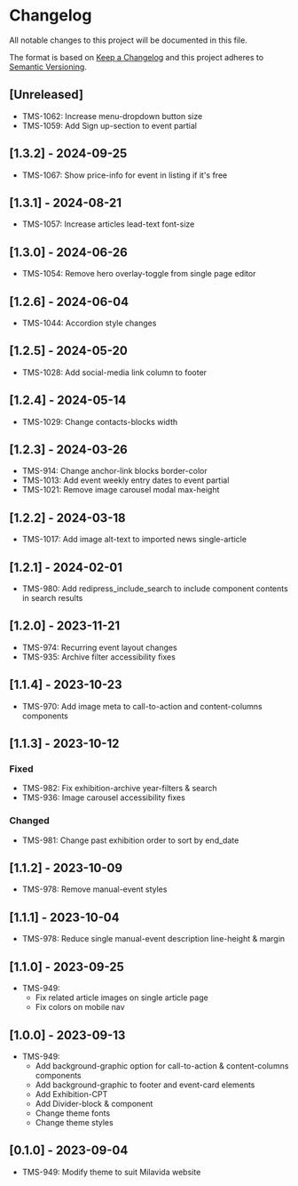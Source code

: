 # Changelog

All notable changes to this project will be documented in this file.

The format is based on [Keep a Changelog](http://keepachangelog.com/en/1.0.0/)
and this project adheres to [Semantic Versioning](http://semver.org/spec/v2.0.0.html).

## [Unreleased]

- TMS-1062: Increase menu-dropdown button size
- TMS-1059: Add Sign up-section to event partial

## [1.3.2] - 2024-09-25

- TMS-1067: Show price-info for event in listing if it's free

## [1.3.1] - 2024-08-21

- TMS-1057: Increase articles lead-text font-size

## [1.3.0] - 2024-06-26

- TMS-1054: Remove hero overlay-toggle from single page editor

## [1.2.6] - 2024-06-04

- TMS-1044: Accordion style changes

## [1.2.5] - 2024-05-20

- TMS-1028: Add social-media link column to footer

## [1.2.4] - 2024-05-14

- TMS-1029: Change contacts-blocks width

## [1.2.3] - 2024-03-26

- TMS-914: Change anchor-link blocks border-color
- TMS-1013: Add event weekly entry dates to event partial
- TMS-1021: Remove image carousel modal max-height

## [1.2.2] - 2024-03-18

- TMS-1017: Add image alt-text to imported news single-article

## [1.2.1] - 2024-02-01

- TMS-980: Add redipress_include_search to include component contents in search results

## [1.2.0] - 2023-11-21

- TMS-974: Recurring event layout changes
- TMS-935: Archive filter accessibility fixes

## [1.1.4] - 2023-10-23

- TMS-970: Add image meta to call-to-action and content-columns components

## [1.1.3] - 2023-10-12

### Fixed

- TMS-982: Fix exhibition-archive year-filters & search
- TMS-936: Image carousel accessibility fixes

### Changed

- TMS-981: Change past exhibition order to sort by end_date

## [1.1.2] - 2023-10-09

- TMS-978: Remove manual-event styles

## [1.1.1] - 2023-10-04

- TMS-978: Reduce single manual-event description line-height & margin

## [1.1.0] - 2023-09-25

- TMS-949:
    - Fix related article images on single article page
    - Fix colors on mobile nav

## [1.0.0] - 2023-09-13

- TMS-949:
    - Add background-graphic option for call-to-action & content-columns components
    - Add background-graphic to footer and event-card elements
    - Add Exhibition-CPT
    - Add Divider-block & component
    - Change theme fonts
    - Change theme styles

## [0.1.0] - 2023-09-04

- TMS-949: Modify theme to suit Milavida website
